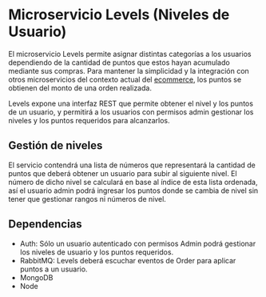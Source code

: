 # Microservicio Levels (Niveles de Usuario)
El microservicio Levels permite asignar distintas categorías a los usuarios dependiendo de la cantidad de puntos que estos hayan acumulado mediante sus compras. Para mantener la simplicidad y la integración con otros microservicios del contexto actual del [ecommerce](https://github.com/nmarsollier/ecommerce), los puntos se obtienen del monto de una orden realizada.

Levels expone una interfaz REST que permite obtener el nivel y los puntos de un usuario, y permitirá a los usuarios con permisos admin gestionar los niveles y los puntos requeridos para alcanzarlos.

## Gestión de niveles
El servicio contendrá una lista de números que representará la cantidad de puntos que deberá obtener un usuario para subir al siguiente nivel.
El número de dicho nivel se calculará en base al índice de esta lista ordenada, así el usuario admin podrá ingresar los puntos donde se cambia de nivel sin tener que gestionar rangos ni números de nivel.


## Dependencias
- Auth: Sólo un usuario autenticado con permisos Admin podrá gestionar los niveles de usuario y los puntos requeridos.
- RabbitMQ: Levels deberá escuchar eventos de Order para aplicar puntos a un usuario.
- MongoDB
- Node